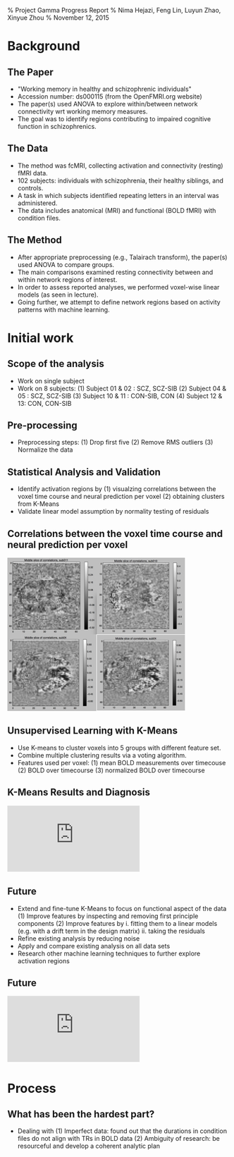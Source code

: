 % Project Gamma Progress Report
% Nima Hejazi, Feng Lin, Luyun Zhao, Xinyue Zhou
% November 12, 2015


# Background

## The Paper

- "Working memory in healthy and schizophrenic individuals"
- Accession number: ds000115 (from the OpenFMRI.org website)
- The paper(s) used ANOVA to explore within/between network connectivity wrt working memory measures.
- The goal was to identify regions contributing to impaired cognitive function in schizophrenics.

## The Data

- The method was fcMRI, collecting activation and connectivity (resting) fMRI data.
- 102 subjects: individuals with schizophrenia, their healthy siblings, and controls.
- A task in which subjects identified repeating letters in an interval was administered.
- The data includes anatomical (MRI) and functional (BOLD fMRI) with condition files.

## The Method

- After appropriate preprocessing (e.g., Talairach transform), the paper(s) used ANOVA to compare groups.
- The main comparisons examined resting connectivity between and within network regions of interest.
- In order to assess reported analyses, we performed voxel-wise linear models (as seen in lecture).
- Going further, we attempt to define network regions based on activity patterns with machine learning.

# Initial work

## Scope of the analysis

- Work on single subject
- Work on 8 subjects:
	(1) Subject 01 & 02 : SCZ, SCZ-SIB
	(2) Subject 04 & 05 : SCZ, SCZ-SIB
	(3) Subject 10 & 11 : CON-SIB, CON
	(4) Subject 12 & 13:  CON, CON-SIB

## Pre-processing

- Preprocessing steps: 
    (1) Drop first five
    (2) Remove RMS outliers
    (3) Normalize the data 

## Statistical Analysis and Validation

- Identify activation regions by
    (1) visualzing correlations between the voxel time course and neural prediction per voxel
    (2) obtaining clusters from K-Means
- Validate linear model assumption by normality testing of residuals

## Correlations between the voxel time course and neural prediction per voxel
![Subject 4, 5, 10 & 11](./correlation.jpg)

## Unsupervised Learning with K-Means

- Use K-means to cluster voxels into 5 groups with different feature set.
- Combine multiple clustering results via a voting algorithm.
- Features used per voxel: 
    (1) mean BOLD measurements over timecouse
    (2) BOLD over timecourse
    (3) normalized BOLD over timecourse

## K-Means Results and Diagnosis
![Comparison across feature sets for the same subject](https://s3-us-west-2.amazonaws.com/stat159datascience/subject_across_methods.pdf)

## Future

- Extend and fine-tune K-Means to focus on functional aspect of the data
    (1) Improve features by inspecting and removing first principle components
    (2) Improve features by 
        i. fitting them to a linear models (e.g. with a drift term in the design matrix) 
        ii. taking the residuals
- Refine existing analysis by reducing noise
- Apply and compare existing analysis on all data sets
- Research other machine learning techniques to further explore activation regions

## Future
![An example: residuals after removing the first two PCs](https://s3-us-west-2.amazonaws.com/stat159datascience/first_pcs_removed.pdf)

# Process

## What has been the hardest part?

- Dealing with 
    (1) Imperfect data: found out that the durations in condition files do not align with TRs in BOLD data
    (2) Ambiguity of research: be resourceful and develop a coherent analytic plan
